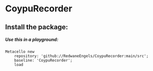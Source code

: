 # CoypuRecorder

## Install the package:

##### Use this in a playground:

```smalltalk
Metacello new
	repository: 'github://RedwaneEngels/CoypuRecorder:main/src';
	baseline: 'CoypuRecorder';
	load
```
